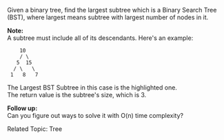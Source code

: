 Given a binary tree, find the largest subtree which is a Binary Search Tree (BST), where largest means subtree with largest number of nodes in it.

**Note:**  
A subtree must include all of its descendants.
Here's an example:
```
    10
    / \
   5  15
  / \   \ 
 1   8   7
```
The Largest BST Subtree in this case is the highlighted one.  
The return value is the subtree's size, which is 3.

**Follow up:**  
Can you figure out ways to solve it with O(n) time complexity?

Related Topic: Tree
